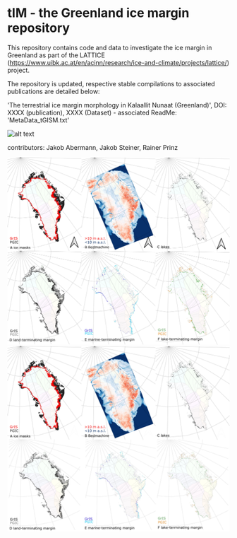 # tIM - the Greenland ice margin repository

This repository contains code and data to investigate the ice margin in Greenland as part of the LATTICE (https://www.uibk.ac.at/en/acinn/research/ice-and-climate/projects/lattice/) project.

The repository is updated, respective stable compilations to associated publications are detailed below:

'The terrestrial ice margin morphology in Kalaallit Nunaat (Greenland)', DOI: XXXX (publication), XXXX (Dataset) - associated ReadMe: 'MetaData_tGISM.txt'

 ![alt text](https://github.com/fidelsteiner/tIM/blob/main/P8298430.JPG?raw=true)

contributors: Jakob Abermann, Jakob Steiner, Rainer Prinz

 ![alt text](https://github.com/fidelsteiner/tIM/blob/main/FigureS4.jpg?raw=true)
  ![alt text](https://github.com/fidelsteiner/tIM/blob/main/FigureS5.jpg?raw=true)
